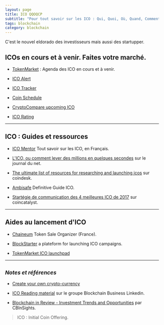 ```yaml
---
layout: page
title: ICO QQOQCP
subtitle: "Pour tout savoir sur les ICO : Qui, Quoi, Où, Quand, Comment, Pourquoi..."
tags: blockchain
category: blockchain
---
```


C'est le nouvel eldorado des investisseurs mais aussi des startupper.

## ICOs en cours et à venir. Faites votre marché.

- [TokenMarket](https://tokenmarket.net/ico-calendar) : Agenda des ICO en cours et à venir.

- [ICO Alert](https://www.icoalert.com/)

- [ICO Tracker](https://icotracker.net/upcoming)

- [Coin Schedule](https://www.coinschedule.com/)

- [CryptoCompare upcoming ICO](https://www.cryptocompare.com/ico/#/upcoming)

- [ICO Rating](http://icorating.com/)

---

## ICO : Guides et ressources 

- [ICO Mentor](https://icomentor.net/) Tout savoir sur les ICO, en Français.

- [L'ICO, ou comment lever des millions en quelques secondes](http://www.journaldunet.com/economie/finance/1195462-ico-initial-coin-offering/) sur le journal du net.

- [The ultimate list of resources for researching and launching icos](https://www.coindesk.com/the-ultimate-list-of-resources-for-researching-and-launching-icos) sur coindesk.

- [Ambisafe](https://www.ambisafe.co/blog/definitive-guide-ico/) Definitive Guide ICO.

- [Startégie de communication des 4 meilleures ICO de 2017](http://www.coincatalyst.com/four-ico-communications-strategies/) sur coincatalyst.

---

## Aides au lancement d'ICO

- [Chaineum](http://www.chaineum.com/) Token Sale Organizer (France).

- [BlockStarter](http://blockstarter.co/) a plateform for launching ICO campaigns.

- [TokenMarket ICO launchpad](https://tokenmarket.net/ico-professional-services)

---

## <small>_Notes et références_</small>

- [Create your own crypto-currency](https://www.ethereum.org/token)

- [ICO Reading material](https://www.linkedin.com/groups/4458579/4458579-6316241469514485761) sur le groupe Blockchain Business Linkedin.

- [Blockchain in Review - Investment Trends and Opportunities](https://www.cbinsights.com/reports/CB-Insights_Blockchain-Review-Briefing.pdf) par CBInSights.

> ICO : Initial Coin Offering.
